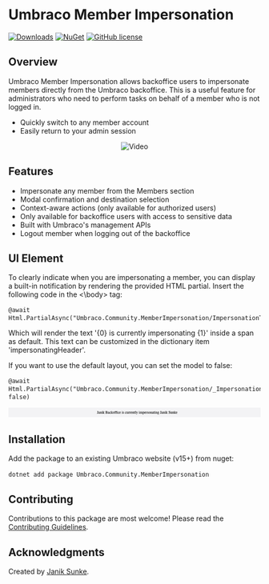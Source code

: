 # Umbraco Member Impersonation

[![Downloads](https://img.shields.io/nuget/dt/Umbraco.Community.MemberImpersonation?color=cc9900)](https://www.nuget.org/packages/Umbraco.Community.MemberImpersonation/)
[![NuGet](https://img.shields.io/nuget/vpre/Umbraco.Community.MemberImpersonation?color=0273B3)](https://www.nuget.org/packages/Umbraco.Community.MemberImpersonation)
[![GitHub license](https://img.shields.io/github/license/JanikSunke/UmbracoMemberImpersonation?color=8AB803)](../LICENSE)

## Overview

Umbraco Member Impersonation allows backoffice users to impersonate members directly from the Umbraco backoffice. This
is a useful feature for administrators who need to perform tasks on behalf of a member who is not logged in.

- Quickly switch to any member account
- Easily return to your admin session

<p align="center">
  <img src="/docs/assets/impersonation-demo.gif" alt="Video">
</p>

## Features

- Impersonate any member from the Members section
- Modal confirmation and destination selection
- Context-aware actions (only available for authorized users)
- Only available for backoffice users with access to sensitive data
- Built with Umbraco's management APIs
- Logout member when logging out of the backoffice

## UI Element

To clearly indicate when you are impersonating a member, you can display a built-in notification by rendering the
provided HTML partial.
Insert the following code in the <\body> tag:

```
@await Html.PartialAsync("Umbraco.Community.MemberImpersonation/ImpersonationText")
```

Which will render the text '{0} is currently impersonating {1}' inside a span as default. This text can be customized in
the dictionary item 'impersonatingHeader'.

If you want to use the default layout, you can set the model to false:

```
@await Html.PartialAsync("Umbraco.Community.MemberImpersonation/_ImpersonationText", false)
```

<p align="center">
  <img src="/docs/assets/impersonation-text.png" alt="Video">
</p>

## Installation

Add the package to an existing Umbraco website (v15+) from nuget:

`dotnet add package Umbraco.Community.MemberImpersonation`

## Contributing

Contributions to this package are most welcome! Please read the [Contributing Guidelines](CONTRIBUTING.md).

## Acknowledgments

Created by [Janik Sunke](https://github.com/JanikSunke).
